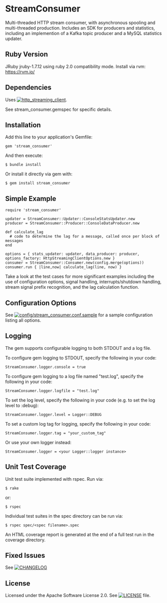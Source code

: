 # StreamConsumer

Multi-threaded HTTP stream consumer, with asynchronous spooling and multi-threaded production. Includes an SDK for producers and statistics, including an implemention of a Kafka topic producer and a MySQL statistics updater.

## Ruby Version

JRuby jruby-1.7.12 using ruby 2.0 compatibility mode. Install via rvm: https://rvm.io/

## Dependencies

Uses [![http_streaming_client](https://github.com/adobe-research/http_streaming_client)](https://github.com/adobe-research/http_streaming_client).

See stream_consumer.gemspec for specific details.

## Installation

Add this line to your application's Gemfile:
```
gem 'stream_consumer'
```

And then execute:
```
$ bundle install
```

Or install it directly via gem with:
```
$ gem install stream_consumer
```

## Simple Example

```
require 'stream_consumer'

updater = StreamConsumer::Updater::ConsoleStatsUpdater.new
producer = StreamConsumer::Producer::ConsoleDataProducer.new

def calculate_lag
  # code to determine the lag for a message, called once per block of messages
end

options = { stats_updater: updater, data_producer: producer, options_factory: HttpStreamingClientOptions.new }
consumer = StreamConsumer::Consumer.new(config.merge(options))
consumer.run { |line,now| calculate_lag(line, now) }
```

Take a look at the test cases for more significant examples including the use of configuration options, signal handling, interrupts/shutdown handling, stream signal prefix recognition, and the lag calculation function.

## Configuration Options

See [![config/stream_consumer.conf.sample](config/stream_consumer.conf.sample)](config/stream_consumer.conf.sample) for a sample configuration listing all options.

## Logging

The gem supports configurable logging to both STDOUT and a log file.

To configure gem logging to STDOUT, specify the following in your code:
```
StreamConsumer.logger.console = true
```

To configure gem logging to a log file named "test.log", specify the following in your code:
```
StreamConsumer.logger.logfile = "test.log"
```

To set the log level, specify the following in your code (e.g. to set the log level to :debug):
```
StreamConsumer.logger.level = Logger::DEBUG
 ```

To set a custom log tag for logging, specify the following in your code:
```
StreamConsumer.logger.tag = "your_custom_tag"
```

Or use your own logger instead:
```
StreamConsumer.logger = <your Logger::logger instance>
```

## Unit Test Coverage

Unit test suite implemented with rspec. Run via:
```
$ rake
```
or:
```
$ rspec
```
Individual test suites in the spec directory can be run via:
```
$ rspec spec/<spec filename>.spec
```
An HTML coverage report is generated at the end of a full test run in the coverage directory.</spec>

## Fixed Issues

See [![CHANGELOG](CHANGELOG)](CHANGELOG)

## License

Licensed under the Apache Software License 2.0. See [![LICENSE](LICENSE)](LICENSE) file.
